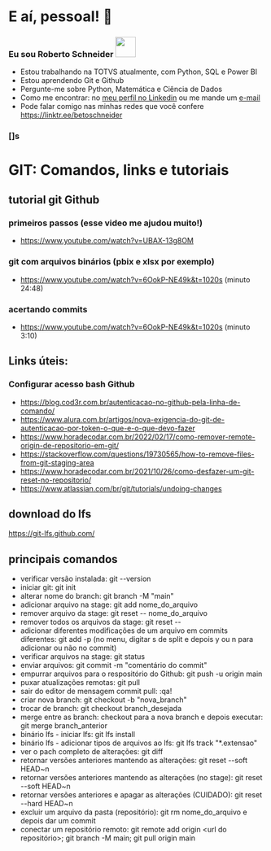 # E aí, pessoal! 👋

### Eu sou Roberto Schneider <a href="https://www.linkedin.com/in/robertoschneider/"> <img src= "https://media2.giphy.com/media/tsUDdndB8zkFF8zHQM/giphy.gif?cid=ecf05e47bksdbsf1rkfjr2x53nf7r9t6q1ar4xguz4mkjqoa&rid=giphy.gif&ct=s" height ="40" width="40"/> </a>

- Estou trabalhando na TOTVS atualmente, com Python, SQL e Power BI
- Estou aprendendo Git e Github
- Pergunte-me sobre Python, Matemática e Ciência de Dados
- Como me encontrar: no <a href="https://www.linkedin.com/in/robertoschneider/" target="_blank">meu perfil no Linkedin</a> ou me mande um <a href="mailto:roberto.schneider@gmail.com?subject=Contato via Github">e-mail</a>
- Pode falar comigo nas minhas redes que você confere <a href="https://linktr.ee/betoschneider" target="_blank">https://linktr.ee/betoschneider</a>

### []s

# GIT: Comandos, links e tutoriais

## tutorial git Github
### primeiros passos (esse video me ajudou muito!)
* https://www.youtube.com/watch?v=UBAX-13g8OM
### git com arquivos binários (pbix e xlsx por exemplo)
* https://www.youtube.com/watch?v=6OokP-NE49k&t=1020s (minuto 24:48)
### acertando commits
* https://www.youtube.com/watch?v=6OokP-NE49k&t=1020s (minuto 3:10)

## Links úteis:
### Configurar acesso bash Github
* https://blog.cod3r.com.br/autenticacao-no-github-pela-linha-de-comando/
* https://www.alura.com.br/artigos/nova-exigencia-do-git-de-autenticacao-por-token-o-que-e-o-que-devo-fazer
* https://www.horadecodar.com.br/2022/02/17/como-remover-remote-origin-de-repositorio-em-git/
* https://stackoverflow.com/questions/19730565/how-to-remove-files-from-git-staging-area
* https://www.horadecodar.com.br/2021/10/26/como-desfazer-um-git-reset-no-repositorio/
* https://www.atlassian.com/br/git/tutorials/undoing-changes

## download do lfs
https://git-lfs.github.com/

## principais comandos
* verificar versão instalada: git --version
* iniciar git: git init
* alterar nome do branch: git branch -M "main"
* adicionar arquivo na stage: git add nome_do_arquivo
* remover arquivo da stage: git reset -- nome_do_arquivo
* remover todos os arquivos da stage: git reset --
* adicionar diferentes modificações de um arquivo em commits diferentes: git add -p (no menu, digitar s de split e depois y ou n para adicionar ou não no commit)
* verificar arquivos na stage: git status
* enviar arquivos: git commit -m "comentário do commit"
* empurrar arquivos para o respositório do Github: git push -u origin main
* puxar atualizações remotas: git pull
* sair do editor de mensagem commit pull: :qa!
* criar nova branch: git checkout -b "nova_branch"
* trocar de branch: git checkout branch_desejada
* merge entre as branch: checkout para a nova branch e depois executar: git merge branch_anterior
* binário lfs - iniciar lfs: git lfs install
* binário lfs - adicionar tipos de arquivos ao lfs: git lfs track "*.extensao"
* ver o pach completo de alterações: git diff
* retornar versões anteriores mantendo as alterações: git reset --soft HEAD~n
* retornar versões anteriores mantendo as alterações (no stage): git reset --soft HEAD~n
* retornar versões anteriores e apagar as alterações (CUIDADO): git reset --hard HEAD~n
* excluir um arquivo da pasta (repositório): git rm nome_do_arquivo e depois dar um commit
* conectar um repositório remoto: git remote add origin <url do repositório>; git branch -M main; git pull origin main
